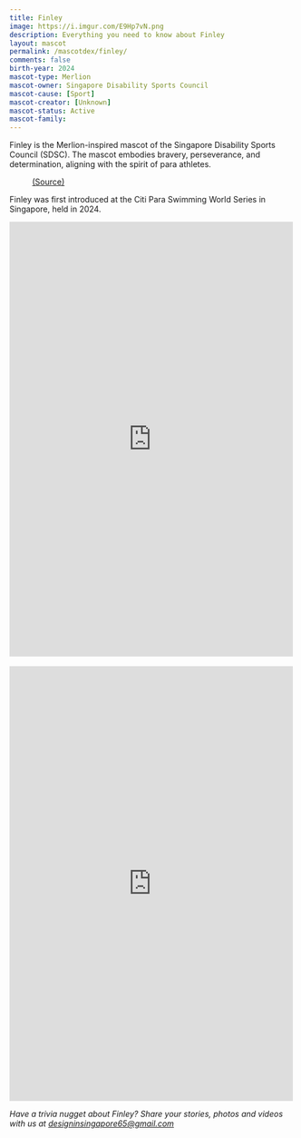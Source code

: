 ```yaml
---
title: Finley
image: https://i.imgur.com/E9Hp7vN.png
description: Everything you need to know about Finley
layout: mascot
permalink: /mascotdex/finley/
comments: false
birth-year: 2024
mascot-type: Merlion
mascot-owner: Singapore Disability Sports Council
mascot-cause: [Sport]
mascot-creator: [Unknown]
mascot-status: Active
mascot-family: 
---
```


Finley is the Merlion-inspired mascot of the Singapore Disability Sports Council (SDSC). The mascot embodies bravery, perseverance, and determination, aligning with the spirit of para athletes.

<figure>
<img src="https://i.imgur.com/wla42YS.jpg" alt="">
<figcaption><a href="https://sdsc.org.sg/media-release-record-number-of-medals-to-be-vied-for-at-the-citi-para-swimming-world-series-2024-singapore/" target="_blank">(Source)</a></figcaption>
</figure>

Finley was first introduced at the Citi Para Swimming World Series in Singapore, held in 2024.

<div class="fb-post-container">
<iframe src="https://www.facebook.com/plugins/video.php?height=476&href=https%3A%2F%2Fwww.facebook.com%2Freel%2F1897923074056897%2F&show_text=false&width=267&t=0" width="500" height="766" style="border:none;overflow:hidden" scrolling="no" frameborder="0" allowfullscreen="true" allow="autoplay; clipboard-write; encrypted-media; picture-in-picture; web-share"></iframe>
</div>

<br>

<div class="fb-post-container">
<iframe src="https://www.facebook.com/plugins/video.php?height=476&href=https%3A%2F%2Fwww.facebook.com%2Freel%2F416061631230743%2F&show_text=false&width=267&t=0" width="500" height="766" style="border:none;overflow:hidden" scrolling="no" frameborder="0" allowfullscreen="true" allow="autoplay; clipboard-write; encrypted-media; picture-in-picture; web-share"></iframe>
</div>

<i>Have a trivia nugget about Finley? Share your stories, photos and videos with us at designinsingapore65@gmail.com</i>
